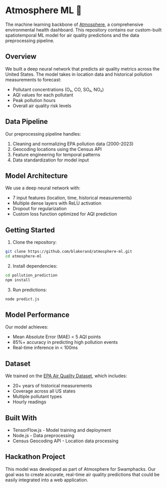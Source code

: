 # Atmosphere ML 🧠

The machine learning backbone of [Atmosphere](https://github.com/maxrross/atmosphere), a comprehensive environmental health dashboard. This repository contains our custom-built spatiotemporal ML model for air quality predictions and the data preprocessing pipeline.

## Overview

We built a deep neural network that predicts air quality metrics across the United States. The model takes in location data and historical pollution measurements to forecast:

- Pollutant concentrations (O₃, CO, SO₂, NO₂)
- AQI values for each pollutant
- Peak pollution hours
- Overall air quality risk levels

## Data Pipeline

Our preprocessing pipeline handles:

1. Cleaning and normalizing EPA pollution data (2000-2023)
2. Geocoding locations using the Census API
3. Feature engineering for temporal patterns
4. Data standardization for model input

## Model Architecture

We use a deep neural network with:

- 7 input features (location, time, historical measurements)
- Multiple dense layers with ReLU activation
- Dropout for regularization
- Custom loss function optimized for AQI prediction

## Getting Started

1. Clone the repository:

```bash
git clone https://github.com/blakerand/atmosphere-ml.git
cd atmosphere-ml
```

2. Install dependencies:

```bash
cd pollution_prediction
npm install
```

3. Run predictions:

```bash
node predict.js
```

## Model Performance

Our model achieves:

- Mean Absolute Error (MAE) < 5 AQI points
- 85%+ accuracy in predicting high pollution events
- Real-time inference in < 100ms

## Dataset

We trained on the [EPA Air Quality Dataset](https://www.kaggle.com/datasets/guslovesmath/us-pollution-data-200-to-2022/data), which includes:

- 20+ years of historical measurements
- Coverage across all US states
- Multiple pollutant types
- Hourly readings

## Built With

- TensorFlow.js - Model training and deployment
- Node.js - Data preprocessing
- Census Geocoding API - Location data processing

## Hackathon Project

This model was developed as part of Atmosphere for Swamphacks. Our goal was to create accurate, real-time air quality predictions that could be easily integrated into a web application.
